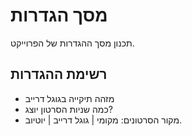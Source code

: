 # מסך הגדרות
תכנון מסך ההגדרות של הפרוייקט.

## רשימת ההגדרות
- מזהה תיקייה בגוגל דרייב
- כמה שניות הסרטון יוצג?
- מקור הסרטונים: מקומי | גוגל דרייב | יוטיוב.
